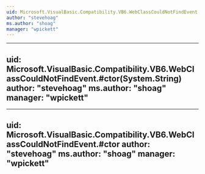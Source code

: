 ```yaml
---
uid: Microsoft.VisualBasic.Compatibility.VB6.WebClassCouldNotFindEvent
author: "stevehoag"
ms.author: "shoag"
manager: "wpickett"
---
```


---
uid: Microsoft.VisualBasic.Compatibility.VB6.WebClassCouldNotFindEvent.#ctor(System.String)
author: "stevehoag"
ms.author: "shoag"
manager: "wpickett"
---

---
uid: Microsoft.VisualBasic.Compatibility.VB6.WebClassCouldNotFindEvent.#ctor
author: "stevehoag"
ms.author: "shoag"
manager: "wpickett"
---
